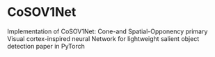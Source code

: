 # CoSOV1Net
Implementation of CoSOV1Net: Cone-and Spatial-Opponency primary Visual cortex-inspired neural Network for lightweight salient object detection paper in PyTorch
